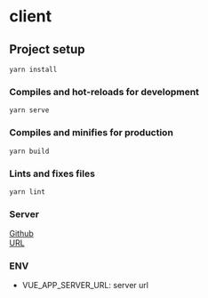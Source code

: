 # client

## Project setup

```
yarn install
```

### Compiles and hot-reloads for development

```
yarn serve
```

### Compiles and minifies for production

```
yarn build
```

### Lints and fixes files

```
yarn lint
```

### Server

[Github](https://github.com/jackdo1012/music-server)  
[URL](https://music-server.jackdo1012.tk)

### ENV

-   VUE_APP_SERVER_URL: server url
